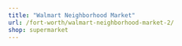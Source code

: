 ```yaml
---
title: "Walmart Neighborhood Market"
url: /fort-worth/walmart-neighborhood-market-2/
shop: supermarket
---
```

